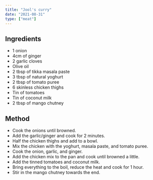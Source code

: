 ```yaml
---
title: "Jool's curry"
date: "2021-08-31"
type: ["meat"]
---
```


## Ingredients

- 1 onion
- 4cm of ginger
- 2 garlic cloves
- Olive oil
- 2 tbsp of tikka masala paste
- 3 tbsp of natural yoghurt
- 2 tbsp of tomato puree
- 6 skinless chicken thighs
- Tin of tomatoes
- Tin of coconut milk
- 2 tbsp of mango chutney

## Method

- Cook the onions until browned.
- Add the garlic/ginger and cook for 2 minutes.
- Half the chicken thighs and add to a bowl.
- Mix the chicken with the yoghurt, masala paste, and tomato puree.
- Cook the onion, garlic, and ginger.
- Add the chicken mix to the pan and cook until browned a little.
- Add the tinned tomatoes and coconut milk.
- Bring everything to the boil, reduce the heat and cook for 1 hour.
- Stir in the mango chutney towards the end.
